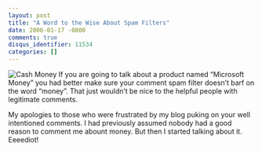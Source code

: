 ```yaml
---
layout: post
title: "A Word to the Wise About Spam Filters"
date: 2006-01-17 -0800
comments: true
disqus_identifier: 11534
categories: []
---
```

![Cash Money](http://haacked.com/images/Money.jpg) If you are going to
talk about a product named “Microsoft Money” you had better make sure
your comment spam filter doesn’t barf on the word “money”. That just
wouldn’t be nice to the helpful people with legitimate comments.

My apologies to those who were frustrated by my blog puking on your well
intentioned comments. I had previously assumed nobody had a good reason
to comment me abount money. But then I started talking about it.
Eeeediot!

